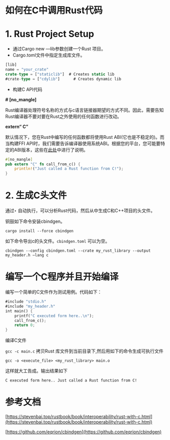 # 如何在C中调用Rust代码

# 1.  Rust Project Setup

- 通过Cargo new  —lib参数创建一个Rust 项目。
- Cargo.toml文件中指定生成库文件。

```rust
[lib]
name = "your_crate"
crate-type = ["staticlib"]  # Creates static lib
#crate-type = ["cdylib"]      # Creates dynamic lib
```

- 构建C API代码

**# [no_mangle]**

Rust编译器处理符号名称的方式与c语言链接器期望的方式不同。因此，需要告知Rust编译器不要对要在Rust之外使用的任何函数进行改动。

**extern“ C”**

默认情况下，您在Rust中编写的任何函数都将使用Rust ABI(它也是不稳定的)。而当构建FFI API时，我们需要告诉编译器使用系统ABI。根据您的平台，您可能要特定的ABI版本，这些在[此处](https://doc.rust-lang.org/reference/items/external-blocks.html)中进行了说明。

```rust
#[no_mangle]
pub extern "C" fn call_from_c() {
    println!("Just called a Rust function from C!");
}
```

# 2.  生成C头文件

通过‣ 自动执行，可以分析Rust代码，然后从中生成C和C++项目的头文件。

铜鼓如下命令安装cbindgen。

`cargo install --force cbindgen`

如下命令导出c的头文件。`cbindgen.toml` 可以为空。

`cbindgen --config cbindgen.toml --crate my_rust_library --output my_header.h —lang c`

# 编写一个C程序并且开始编译

编写一个简单的C文件作为测试用例。代码如下：

```rust
#include "stdio.h"
#include "my_header.h"
int main() {
    printf("C executed form here..\n");
    call_from_c();
    return 0;
}
```

编译C文件

`gcc -c main.c`
拷贝Rust 库文件到当前目录下,然后用如下的命令生成可执行文件

`gcc -o <execute_file> <my_rust_library> main.o`

这样就大工告成。输出结果如下

`C executed form here..
Just called a Rust function from C!`

# 参考文档

[https://stevenbai.top/rustbook/book/interoperability/rust-with-c.html](https://stevenbai.top/rustbook/book/interoperability/rust-with-c.html)

[https://github.com/eqrion/cbindgen](https://github.com/eqrion/cbindgen)
